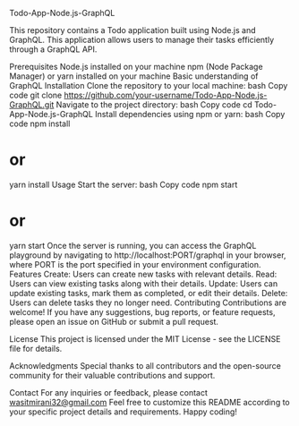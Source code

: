 Todo-App-Node.js-GraphQL

This repository contains a Todo application built using Node.js and GraphQL. This application allows users to manage their tasks efficiently through a GraphQL API.

Prerequisites
Node.js installed on your machine
npm (Node Package Manager) or yarn installed on your machine
Basic understanding of GraphQL
Installation
Clone the repository to your local machine:
bash
Copy code
git clone https://github.com/your-username/Todo-App-Node.js-GraphQL.git
Navigate to the project directory:
bash
Copy code
cd Todo-App-Node.js-GraphQL
Install dependencies using npm or yarn:
bash
Copy code
npm install
# or
yarn install
Usage
Start the server:
bash
Copy code
npm start
# or
yarn start
Once the server is running, you can access the GraphQL playground by navigating to http://localhost:PORT/graphql in your browser, where PORT is the port specified in your environment configuration.
Features
Create: Users can create new tasks with relevant details.
Read: Users can view existing tasks along with their details.
Update: Users can update existing tasks, mark them as completed, or edit their details.
Delete: Users can delete tasks they no longer need.
Contributing
Contributions are welcome! If you have any suggestions, bug reports, or feature requests, please open an issue on GitHub or submit a pull request.

License
This project is licensed under the MIT License - see the LICENSE file for details.

Acknowledgments
Special thanks to all contributors and the open-source community for their valuable contributions and support.

Contact
For any inquiries or feedback, please contact wasitmirani32@gmail.com
Feel free to customize this README according to your specific project details and requirements. Happy coding!
